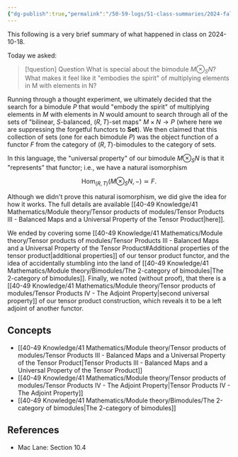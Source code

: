 ```yaml
---
{"dg-publish":true,"permalink":"/50-59-logs/51-class-summaries/2024-fall/math-561/2024-10/2024-10-18/","updated":"2024-10-18T08:31:02-07:00"}
---
```


This following is a very brief summary of what happened in class on 2024-10-18.

Today we asked:

> [!question] Question
> What is special about the bimodule $M\otimes_S N$? What makes it feel like it "embodies the spirit" of multiplying elements in M with elements in N?

Running through a thought experiment, we ultimately decided that the search for a bimodule $P$ that would "embody the spirit" of multiplying elements in $M$ with elements in $N$ would amount to search through all of the sets of "bilinear, $S$-balanced, $(R,T)$-set maps" $M\times N\to P$ (where here we are suppressing the forgetful functors to $\textbf{Set}$). We then claimed that this collection of sets (one for each bimodule $P$) was the object function of a functor $F$ from the category of $(R,T)$-bimodules to the category of sets.

In this language, the "universal property" of our bimodule $M\otimes_S N$ is that it "represents" that functor; i.e., we have a natural isomorphism

$$\operatorname{Hom}_{(R,T)}(M\otimes_S N,-)\simeq F.$$

Although we didn't prove this natural isomorphism, we did give the idea for how it works. The full details are available [[40-49 Knowledge/41 Mathematics/Module theory/Tensor products of modules/Tensor Products III - Balanced Maps and a Universal Property of the Tensor Product\|here]].

We ended by covering some [[40-49 Knowledge/41 Mathematics/Module theory/Tensor products of modules/Tensor Products III - Balanced Maps and a Universal Property of the Tensor Product#Additional properties of the tensor product\|additional properties]] of our tensor product functor, and the idea of accidentally stumbling into the land of [[40-49 Knowledge/41 Mathematics/Module theory/Bimodules/The 2-category of bimodules\|The 2-category of bimodules]]. Finally, we noted (without proof), that there is a [[40-49 Knowledge/41 Mathematics/Module theory/Tensor products of modules/Tensor Products IV - The Adjoint Property\|second universal property]] of our tensor product construction, which reveals it to be a left adjoint of another functor.

## Concepts

- [[40-49 Knowledge/41 Mathematics/Module theory/Tensor products of modules/Tensor Products III - Balanced Maps and a Universal Property of the Tensor Product\|Tensor Products III - Balanced Maps and a Universal Property of the Tensor Product]]
- [[40-49 Knowledge/41 Mathematics/Module theory/Tensor products of modules/Tensor Products IV - The Adjoint Property\|Tensor Products IV - The Adjoint Property]]
- [[40-49 Knowledge/41 Mathematics/Module theory/Bimodules/The 2-category of bimodules\|The 2-category of bimodules]]

## References

- Mac Lane: Section 10.4